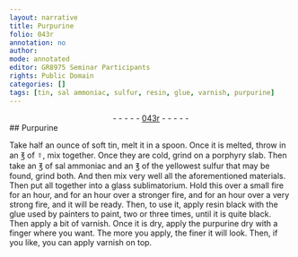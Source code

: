 ```yaml
---
layout: narrative
title: Purpurine
folio: 043r
annotation: no
author:
mode: annotated
editor: GR8975 Seminar Participants
rights: Public Domain
categories: []
tags: [tin, sal ammoniac, sulfur, resin, glue, varnish, purpurine]
---
```


 <div class="folio" align="center">- - - - - <a href="http://gallica.bnf.fr/ark:/12148/btv1b10500001g/f91.image" target="_blank">043r</a> - - - - - </div>  
## Purpurine

 
Take half an ounce of soft <span class="material">tin</span>, melt it in a <span class="tool">spoon</span>. Once it is melted, throw in an ℥ of ☿, mix together. Once they are cold, grind on a <span class="tool">porphyry slab</span>. Then take an ℥ of <span class="material">sal ammoniac</span> and an ℥ of the yellowest <span class="material">sulfur</span> that may be found, grind both. And then mix very well all the aforementioned materials. Then put all together into a <span class="tool">glass sublimatorium</span>. Hold this over a small fire for an hour, and for an hour over a stronger fire, and for an hour over a very strong fire, and it will be ready. Then, to use it, apply <span class="material">resin</span> black with the <span class="material">glue</span> used by painters to paint, two or three times, until it is quite black. Then apply a bit of <span class="material">varnish</span>. Once it is dry, apply the <span class="material">purpurine</span> dry with a <span class="tool">finger</span> where you want. The more you apply, the finer it will look. Then, if you like, you can apply varnish on top.
 